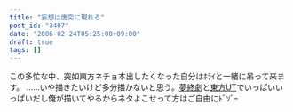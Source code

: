 ```yaml
---
title: "妄想は唐突に現れる"
post_id: "3407"
date: "2006-02-24T05:25:00+09:00"
draft: true
tags: []
---
```



この多忙な中、突如東方ネチョ本出したくなった自分はﾎﾗｲと一緒に吊って来ます。 ……いや描きたいけど多分描かないと思う。[夢終劇](https://danmaq.com/!/thC/)と[東方UT](https://danmaq.com/tag/thb)でいっぱいいっぱいだし俺が描いてやるからネタよこせって方はご自由にﾄﾞｿﾞｰ
